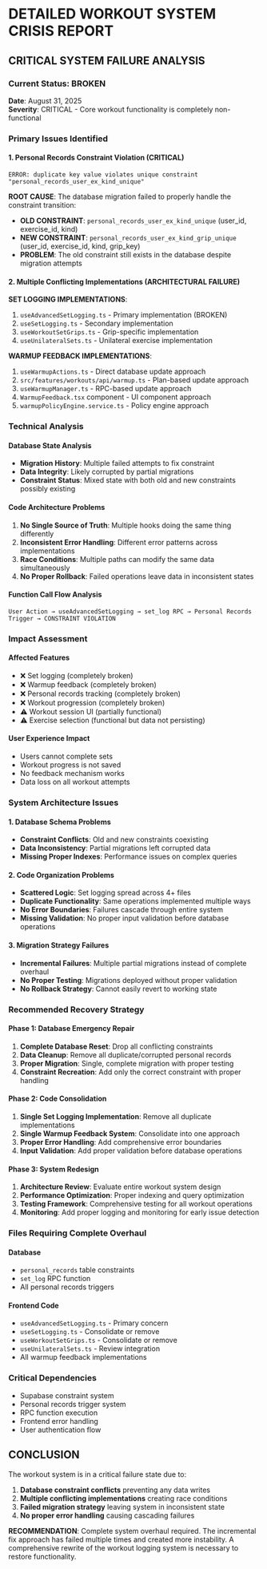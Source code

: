 # DETAILED WORKOUT SYSTEM CRISIS REPORT

## CRITICAL SYSTEM FAILURE ANALYSIS

### Current Status: BROKEN
**Date**: August 31, 2025  
**Severity**: CRITICAL - Core workout functionality is completely non-functional

### Primary Issues Identified

#### 1. Personal Records Constraint Violation (CRITICAL)
```
ERROR: duplicate key value violates unique constraint "personal_records_user_ex_kind_unique"
```

**ROOT CAUSE**: The database migration failed to properly handle the constraint transition:
- **OLD CONSTRAINT**: `personal_records_user_ex_kind_unique` (user_id, exercise_id, kind)
- **NEW CONSTRAINT**: `personal_records_user_ex_kind_grip_unique` (user_id, exercise_id, kind, grip_key)
- **PROBLEM**: The old constraint still exists in the database despite migration attempts

#### 2. Multiple Conflicting Implementations (ARCHITECTURAL FAILURE)

**SET LOGGING IMPLEMENTATIONS**: 
1. `useAdvancedSetLogging.ts` - Primary implementation (BROKEN)
2. `useSetLogging.ts` - Secondary implementation 
3. `useWorkoutSetGrips.ts` - Grip-specific implementation
4. `useUnilateralSets.ts` - Unilateral exercise implementation

**WARMUP FEEDBACK IMPLEMENTATIONS**:
1. `useWarmupActions.ts` - Direct database update approach
2. `src/features/workouts/api/warmup.ts` - Plan-based update approach  
3. `useWarmupManager.ts` - RPC-based update approach
4. `WarmupFeedback.tsx` component - UI component approach
5. `warmupPolicyEngine.service.ts` - Policy engine approach

### Technical Analysis

#### Database State Analysis
- **Migration History**: Multiple failed attempts to fix constraint
- **Data Integrity**: Likely corrupted by partial migrations
- **Constraint Status**: Mixed state with both old and new constraints possibly existing

#### Code Architecture Problems
1. **No Single Source of Truth**: Multiple hooks doing the same thing differently
2. **Inconsistent Error Handling**: Different error patterns across implementations  
3. **Race Conditions**: Multiple paths can modify the same data simultaneously
4. **No Proper Rollback**: Failed operations leave data in inconsistent states

#### Function Call Flow Analysis
```
User Action → useAdvancedSetLogging → set_log RPC → Personal Records Trigger → CONSTRAINT VIOLATION
```

### Impact Assessment

#### Affected Features
- ❌ Set logging (completely broken)
- ❌ Warmup feedback (completely broken)  
- ❌ Personal records tracking (completely broken)
- ❌ Workout progression (completely broken)
- ⚠️ Workout session UI (partially functional)
- ⚠️ Exercise selection (functional but data not persisting)

#### User Experience Impact
- Users cannot complete sets
- Workout progress is not saved
- No feedback mechanism works
- Data loss on all workout attempts

### System Architecture Issues

#### 1. Database Schema Problems
- **Constraint Conflicts**: Old and new constraints coexisting
- **Data Inconsistency**: Partial migrations left corrupted data
- **Missing Proper Indexes**: Performance issues on complex queries

#### 2. Code Organization Problems  
- **Scattered Logic**: Set logging spread across 4+ files
- **Duplicate Functionality**: Same operations implemented multiple ways
- **No Error Boundaries**: Failures cascade through entire system
- **Missing Validation**: No proper input validation before database operations

#### 3. Migration Strategy Failures
- **Incremental Failures**: Multiple partial migrations instead of complete overhaul
- **No Proper Testing**: Migrations deployed without proper validation
- **No Rollback Strategy**: Cannot easily revert to working state

### Recommended Recovery Strategy

#### Phase 1: Database Emergency Repair
1. **Complete Database Reset**: Drop all conflicting constraints
2. **Data Cleanup**: Remove all duplicate/corrupted personal records
3. **Proper Migration**: Single, complete migration with proper testing
4. **Constraint Recreation**: Add only the correct constraint with proper handling

#### Phase 2: Code Consolidation  
1. **Single Set Logging Implementation**: Remove all duplicate implementations
2. **Single Warmup Feedback System**: Consolidate into one approach
3. **Proper Error Handling**: Add comprehensive error boundaries
4. **Input Validation**: Add proper validation before database operations

#### Phase 3: System Redesign
1. **Architecture Review**: Evaluate entire workout system design
2. **Performance Optimization**: Proper indexing and query optimization  
3. **Testing Framework**: Comprehensive testing for all workout operations
4. **Monitoring**: Add proper logging and monitoring for early issue detection

### Files Requiring Complete Overhaul

#### Database
- `personal_records` table constraints
- `set_log` RPC function
- All personal records triggers

#### Frontend Code
- `useAdvancedSetLogging.ts` - Primary concern
- `useSetLogging.ts` - Consolidate or remove
- `useWorkoutSetGrips.ts` - Consolidate or remove  
- `useUnilateralSets.ts` - Review integration
- All warmup feedback implementations

### Critical Dependencies
- Supabase constraint system
- Personal records trigger system
- RPC function execution
- Frontend error handling
- User authentication flow

## CONCLUSION

The workout system is in a critical failure state due to:
1. **Database constraint conflicts** preventing any data writes
2. **Multiple conflicting implementations** creating race conditions
3. **Failed migration strategy** leaving system in inconsistent state
4. **No proper error handling** causing cascading failures

**RECOMMENDATION**: Complete system overhaul required. The incremental fix approach has failed multiple times and created more instability. A comprehensive rewrite of the workout logging system is necessary to restore functionality.